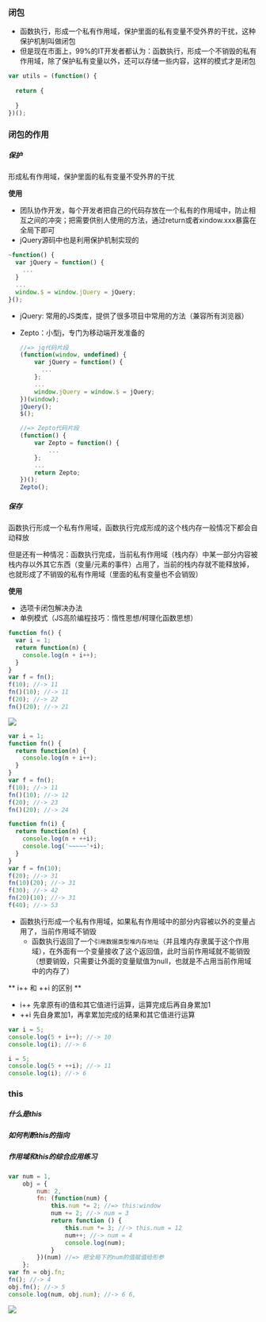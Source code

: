### 闭包
- 函数执行，形成一个私有作用域，保护里面的私有变量不受外界的干扰，这种保护机制叫做闭包
- 但是现在市面上，99%的IT开发者都认为：函数执行，形成一个不销毁的私有作用域，除了保护私有变量以外，还可以存储一些内容，这样的模式才是闭包

``` javascript
var utils = (function() {
    
  return {
      
  }
})();
```

### 闭包的作用
##### 保护
形成私有作用域，保护里面的私有变量不受外界的干扰

**使用**
- 团队协作开发，每个开发者把自己的代码存放在一个私有的作用域中，防止相互之间的冲突；把需要供别人使用的方法，通过return或者xindow.xxx暴露在全局下即可
- jQuery源码中也是利用保护机制实现的
```javascript
~function() {
  var jQuery = function() {
    ...
  }
  ...
  window.$ = window.jQuery = jQuery;
}();
```

- jQuery: 常用的JS类库，提供了很多项目中常用的方法（兼容所有浏览器）
- Zepto：小型j，专门为移动端开发准备的
    
    ```javascript
    //=> jq代码片段
    (function(window, undefined) {
        var jQuery = function() {
          ...
        };
        ...
        window.jQuery = window.$ = jQuery;
    })(window);
    jQuery();
    $();
    
    //=> Zepto代码片段
    (function() {
        var Zepto = function() {
            ...
        };
        ...
        return Zepto;
    })();
    Zepto();
    ```

##### 保存
函数执行形成一个私有作用域，函数执行完成形成的这个栈内存一般情况下都会自动释放

但是还有一种情况：函数执行完成，当前私有作用域（栈内存）中某一部分内容被栈内存以外其它东西（变量/元素的事件）占用了，当前的栈内存就不能释放掉，也就形成了不销毁的私有作用域（里面的私有变量也不会销毁）

**使用**
- 选项卡闭包解决办法
- 单例模式（JS高阶编程技巧：惰性思想/柯理化函数思想）

```javascript
function fn() {
  var i = 1;
  return function(n) {
    console.log(n + i++);
  }
}
var f = fn();
f(10); //-> 11
fn()(10); //-> 11
f(20); //-> 22
fn()(20); //-> 21
```
![](https://ws2.sinaimg.cn/large/006tNc79ly1g29ha0lv8kj31ia0jidm5.jpg)

```javascript
var i = 1;
function fn() {
  return function(n) {
    console.log(n + i++);
  }
}
var f = fn();
f(10); //-> 11
fn()(10); //-> 12
f(20); //-> 23
fn()(20); //-> 24
```

```javascript
function fn(i) {
  return function(n) {
    console.log(n + ++i);
    console.log('~~~~~'+i);
  }
}
var f = fn(10);
f(20); //-> 31
fn(10)(20); //-> 31
f(30); //-> 42
fn(20)(10); //-> 31
f(40); //-> 53
```

- 函数执行形成一个私有作用域，如果私有作用域中的部分内容被以外的变量占用了，当前作用域不销毁
    - 函数执行返回了一个`引用数据类型堆内存地址`（并且堆内存隶属于这个作用域），在外面有一个变量接收了这个返回值，此时当前作用域就不能销毁（想要销毁，只需要让外面的变量赋值为null，也就是不占用当前作用域中的内存了）

** i++ 和 ++i 的区别 **
- i++ 先拿原有i的值和其它值进行运算，运算完成后再自身累加1
- ++i 先自身累加1，再拿累加完成的结果和其它值进行运算
```javascript
var i = 5;
console.log(5 + i++); //-> 10
console.log(i); //-> 6

i = 5;
console.log(5 + ++i); //-> 11
console.log(i); //-> 6
```


### this
##### 什么是this
##### 如何判断this的指向
##### 作用域和this的综合应用练习

```javascript
var num = 1,
    obj = {
        num: 2,
        fn: (function(num) {
            this.num *= 2; //=> this:window
            num += 2; //-> num = 3
            return function () {
                this.num *= 3; //-> this.num = 12
                num++; //-> num = 4
                console.log(num);
            }
        })(num) //=> 把全局下的num的值赋值给形参
    };
var fn = obj.fn;
fn(); //-> 4
obj.fn(); //-> 5
console.log(num, obj.num); //-> 6 6,
```

![](https://ws2.sinaimg.cn/large/006tNc79ly1g2ac7k58jgj31060fmdje.jpg)